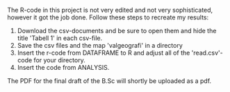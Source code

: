 The R-code in this project is not very edited and not very sophisticated, however it got the job done. Follow these steps to recreate my results: 

1. Download the csv-documents and be sure to open them and hide the title 'Tabell 1' in each csv-file. 
2. Save the csv files and the map 'valgeografi' in a directory
3. Insert the r-code from DATAFRAME to R and adjust all of the 'read.csv'-code for your directory. 
4. Insert the code from ANALYSIS.

The PDF for the final draft of the B.Sc will shortly be uploaded as a pdf.
